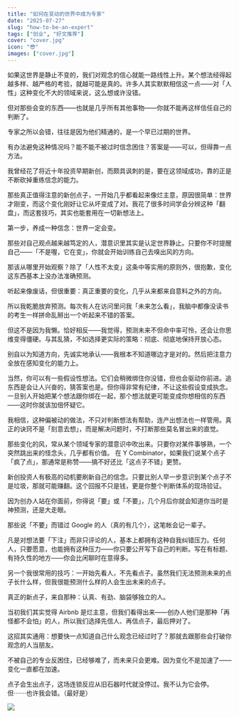 ```yaml
---
title: "如何在变动的世界中成为专家"
date: "2025-07-27"
slug: "how-to-be-an-expert"
tags: ["创业", "好文推荐"]
cover: "cover.jpg"
icon: "😎"
images: ["cover.jpg"]
---
```

如果这世界是静止不变的，我们对观念的信心就能一路线性上升。某个想法经得起越多样、越严格的考验，就越可能是真的。许多人其实默默相信这一点——对「人性」这种变化不大的领域来说，这么想或许没错。



但对那些会变的东西——也就是几乎所有其他事物——你就不能再这样信任自己的判断了。



专家之所以会错，往往是因为他们精通的，是一个早已过期的世界。



有办法避免这种情况吗？能不能不被过时信念困住？答案是——可以，但得靠一点方法。



我曾经花了将近十年投资早期新创，而颇具讽刺的是，要在这领域成功，靠的正是不断砍掉重练信念的能力。



那些真正值得注意的新创点子，一开始几乎都看起来像烂主意，原因很简单：世界才刚变，而这个变化刚好让它从坏变成了对。我花了很多时间学会分辨这种「翻盘」，而这套技巧，其实也能套用在一切新想法上。



第一步，养成一种信念：世界一定会变。



那些对自己观点越来越笃定的人，潜意识里其实是认定世界静止。只要你不时提醒自己——「不是喔，它在变」，你就会开始训练自己去嗅出风的方向。



那该从哪里开始观察？除了「人性不太变」这条中等实用的原则外，很抱歉，变化这东西基本上没办法准确预测。



听起来像废话，但很重要：真正重要的变化，几乎从来都来自意料之外的方向。



所以我乾脆放弃预测。每次有人在访问里问我「未来怎么看」，我脑中都像没读书的考生一样拼命乱掰出一个听起来不错的答案。



但这不是因为我懒。恰好相反——我觉得，预测未来不但命中率可怜，还会让你思维变得僵硬。与其乱猜，不如选择更实际的策略：彻底、彻底地保持开放心态。



别自以为知道方向，先诚实地承认——我根本不知道哪边才是对的。然后把注意力全放在感知变化的能力上。



当然，你可以有一些假设性想法。它们会稍微绑住你没错，但也会驱动你前进。追东西是会让人兴奋的，猜答案也是。但你得非常有纪律，不让这些假设变成执念。
一旦别人开始把某个想法跟你绑在一起，那个想法就更可能变成你想相信的东西——这时你就该加倍怀疑它。



我相信，这种偏被动的做法，不只对判断想法有帮助，连产出想法也一样管用。真正的诀窍不是「刻意去想」，而是解决问题时，不打断那些莫名冒出来的直觉。



那些变化的风，常从某个领域专家的潜意识中吹出来。只要你对某件事够熟，一个突然跳出来的怪念头，几乎都有价值。
在 Y Combinator，如果我们说某个点子「疯了点」，那通常是称赞——搞不好还比「这点子不错」更赞。



新创投资人有极高的动机要刷新自己的信念。只要比别人早一步意识到某个点子不是垃圾，那就可能赚翻。这个回报不只是钱，更是你整个判断体系的现场验证。



因为创办人站在你面前，你得说「要」或「不要」，几个月后你就会知道你当时是神预测，还是大走眼。



那些说「不要」而错过 Google 的人（真的有几个），这笔帐会记一辈子。



凡是对想法要「下注」而非只评论的人，基本上都拥有这种自我纠错压力。任何人，只要愿意，也能拥有这种压力——你只要公开写下自己的判断。写在有标题、有持久性的地方——你会比闲聊时在意得多。



另一个我很常用的技巧：一开始先看人，不先看点子。虽然我们无法预测未来的点子长什么样，但我很能预测什么样的人会生出未来的点子。



真正的新点子，来自那种：认真、有劲、脑袋够独立的人。



当初我们其实觉得 Airbnb 是烂主意，但我们看得出来——创办人他们是那种「再怪都不会怕」的人，所以我们选择先信人、再信点子，最后押对了。



这招其实通用：想要快一点知道自己什么观念已经过时了？那就去跟那些会打破你观念的人当朋友。



不被自己的专业反困住，已经够难了，而未来只会更难。因为变化不是加速了——变化一直都在加速。



点子会生出点子，这场连锁反应从旧石器时代就没停过。我不认为它会停。
但⋯⋯也许我会错。（最好是）




![](https://prod-files-secure.s3.us-west-2.amazonaws.com/112d0858-5090-4d34-a606-b75eb8d65fd2/46476355-9cf3-4e99-9b7a-3531bc426380/1000202064.png?X-Amz-Algorithm=AWS4-HMAC-SHA256&X-Amz-Content-Sha256=UNSIGNED-PAYLOAD&X-Amz-Credential=ASIAZI2LB4663HJIDNNC%2F20251025%2Fus-west-2%2Fs3%2Faws4_request&X-Amz-Date=20251025T083510Z&X-Amz-Expires=3600&X-Amz-Security-Token=IQoJb3JpZ2luX2VjELf%2F%2F%2F%2F%2F%2F%2F%2F%2F%2FwEaCXVzLXdlc3QtMiJHMEUCIEy9MMc2o1YUe%2FkhKbuCG%2BVpDtAA1LB9DuGUoQc1If8BAiEAjKrqNi7aYwPpj%2FLYy2dHt6ehsK7Eg%2F0MN2ISey340bsq%2FwMIcBAAGgw2Mzc0MjMxODM4MDUiDGsgnvwFgm2Pp2YPMircAyYVxURuxajOElOS5cIoU6tCKdpkPLh3W7AgBa9NLOgdoQGf7SFa1ag6hKuJwT6RcgtpuYSoHLrjdQjWOUFOw%2BVh514pRehaaTbvLQ5tw6hRH66BG8Bdb6%2F8uFjVYUiZMEj2AbEuYc0EecTHx%2FiRxOD8IiPtfstKd56xoa8OZkR9KVfhdxvbKrm9OsIrttDrrazT3pbEItncpzW5XPXvemMS9fZ1S8Dlk0Q6uxQ%2FFhXQIXIaeRvKGr%2B18V4obOo%2FiSHabyqDkKmZGmF2jZ8svfZEue7GCDtGLAG9PRsfBO%2FAtEnFiyA9cbfeBFuQMQ4%2ByOhTlkC8909B1Oo%2BMSw3Y5KbIIwXnl7vcWZdd0zAaUY2OqYsIX7VvQ6MB4i3KonXqVsKnrAh%2FnECYtstv9RtTiboyWUDvzJIiDBy5ThiOZ%2F%2B4DMyZfoBJf4bRsV4iLr5LtyyF4vjyjIVxwxPSPDuX0d3mbRtcIvHzYri07W5EFicC8R9xhuOvoQpY2aKCkigBVhcYhSA3H0wcxijk2cic5sp3AlV8qylQVTzWzst9cCXdEZyRSoiRZlGe1f9K9JTDbEIQgHL085ZYzmlCzA9lmad%2Fa%2FAkjRiy%2FSoeZnD7d9WNREQGQnSKfpQdveeMNPq8ccGOqUBAp582S9jIVBnQmrhhn6TU%2B4g8pQhoSnKWBV1lWIQ%2FOORKnOIvb32HIdZuQWRWE1dOLjFNqNpGp4x0IN5GDMWX4003X%2B4EQg0jIBFnVHMsuHuweH%2Fie00Sb7ewsOBzKol93Tleo8%2FWWnH7kr2ad0tUseTbfyHLRA7L3z4AfbsKLBXFmOPSFXrYpxsmgcfkEtqqw5lPbYvgZG2Nqkcky6PRAsAeRMv&X-Amz-Signature=ab60ac1407e177eaa4f93d8cee0d887f664c5e3ec063f50915c940944f7a96ec&X-Amz-SignedHeaders=host&x-amz-checksum-mode=ENABLED&x-id=GetObject)


